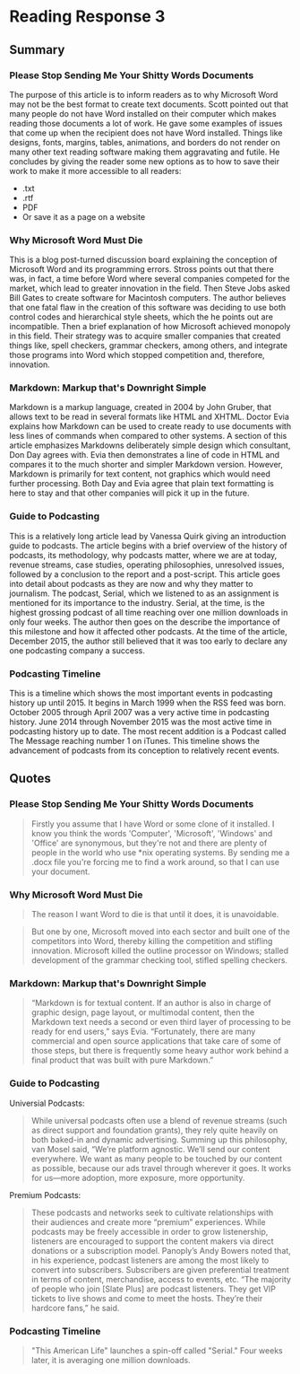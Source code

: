 
# Reading Response 3

## Summary

### Please Stop Sending Me Your Shitty Words Documents
The purpose of this article is to inform readers as to why Microsoft Word may not be the best format to create text documents. Scott pointed out that many people do not have Word installed on their computer which makes reading those documents a lot of work. He gave some examples of issues that come up when the recipient does not have Word installed. Things like designs, fonts, margins, tables, animations, and borders do not render on many other text reading software making them aggravating and futile. He concludes by giving the reader some new options as to how to save their work to make it more accessible to all readers:
* 	.txt
* .rtf
* PDF
* Or save it as a page on a website

### Why Microsoft Word Must Die
This is a blog post-turned discussion board explaining the conception of Microsoft Word and its programming errors. Stross points out that there was, in fact, a time before Word where several companies competed for the market, which lead to greater innovation in the field. Then Steve Jobs asked Bill Gates to create software for Macintosh computers. The author believes that one fatal flaw in the creation of this software was deciding to use both control codes and hierarchical style sheets, which the he points out are incompatible. Then a brief explanation of how Microsoft achieved monopoly in this field. Their strategy was to acquire smaller companies that created things like, spell checkers, grammar checkers, among others, and integrate those programs into Word which stopped competition and, therefore, innovation. 

### Markdown: Markup that's Downright Simple
Markdown is a markup language, created in 2004 by John Gruber, that allows text to be read in several formats like HTML and XHTML. Doctor Evia explains how Markdown can be used to create ready to use documents with less lines of commands when compared to other systems. A section of this article emphasizes Markdowns deliberately simple design which consultant, Don Day agrees with. Evia then demonstrates a line of code in HTML and compares it to the much shorter and simpler Markdown version. However, Markdown is primarily for text content, not graphics which would need further processing. Both Day and Evia agree that plain text formatting is here to stay and that other companies will pick it up in the future. 

### Guide to Podcasting
This is a relatively long article lead by Vanessa Quirk giving an introduction guide to podcasts. The article begins with a brief overview of the history of podcasts, its methodology, why podcasts matter, where we are at today, revenue streams, case studies, operating philosophies, unresolved issues, followed by a conclusion to the report and a post-script. This article goes into detail about podcasts as they are now and why they matter to journalism. The podcast, Serial, which we listened to as an assignment is mentioned for its importance to the industry. Serial, at the time, is the highest grossing podcast of all time reaching over one million downloads in only four weeks. The author then goes on the describe the importance of this milestone and how it affected other podcasts.  At the time of the article, December 2015, the author still believed that it was too early to declare any one podcasting company a success. 

### Podcasting Timeline
This is a timeline which shows the most important events in podcasting history up until 2015. It begins in March 1999 when the RSS feed was born. October 2005 through April 2007 was a very active time in podcasting history. June 2014 through November 2015 was the most active time in podcasting history up to date.  The most recent addition is a Podcast called The Message reaching number 1 on iTunes. This timeline shows the advancement of podcasts from its conception to relatively recent events.


## Quotes

### Please Stop Sending Me Your Shitty Words Documents
> Firstly you assume that I have Word or some clone of it installed. I know you think the words 'Computer', 'Microsoft', 'Windows' and 'Office' are synonymous, but they're not and there are plenty of people in the world who use *nix operating systems. By sending me a .docx file you're forcing me to find a work around, so that I can use your document.

### Why Microsoft Word Must Die
> The reason I want Word to die is that until it does, it is unavoidable.

> But one by one, Microsoft moved into each sector and built one of the competitors into Word, thereby killing the competition and stifling innovation. Microsoft killed the outline processor on Windows; stalled development of the grammar checking tool, stifled spelling checkers.

### Markdown: Markup that's Downright Simple
>“Markdown is for textual content. If an author is also in charge of graphic design, page layout, or multimodal content, then the Markdown text needs a second or even third layer of processing to be ready for end users,” says Evia. “Fortunately, there are many commercial and open source applications that take care of some of those steps, but there is frequently some heavy author work behind a final product that was built with pure Markdown.”

### Guide to Podcasting
Universial Podcasts:
> While universal podcasts often use a blend of revenue streams (such as direct support and foundation grants), they rely quite heavily on both baked-in and dynamic advertising. Summing up this philosophy, van Mosel said, “We’re platform agnostic. We’ll send our content everywhere. We want as many people to be touched by our content as possible, because our ads travel through wherever it goes. It works for us—more adoption, more exposure, more opportunity.

Premium Podcasts:  
> These podcasts and networks seek to cultivate relationships with their audiences and create more “premium” experiences. While podcasts may be freely accessible in order to grow listenership, listeners are encouraged to support the content makers via direct donations or a subscription model. Panoply’s Andy Bowers noted that, in his experience, podcast listeners are among the most likely to convert into subscribers. Subscribers are given preferential treatment in terms of content, merchandise, access to events, etc. “The majority of people who join [Slate Plus] are podcast listeners. They get VIP tickets to live shows and come to meet the hosts. They’re their hardcore fans,” he said.


### Podcasting Timeline
> "This American Life" launches a spin-off called "Serial." Four weeks later, it is averaging one million downloads. 
